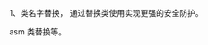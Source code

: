 1、类名字替换， 通过替换类使用实现更强的安全防护。


<replaceClass class="android.support.v7.widget.GapWorker" replace="" >
</replaceClass>

asm 类替换等。